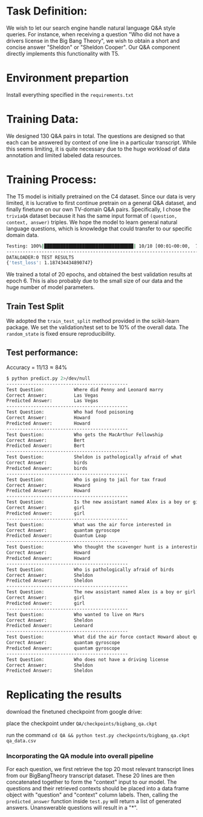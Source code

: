 # Task Definition:

We wish to let our search engine handle natural language Q&A style queries. For instance, when receiving a question "Who did not have a drivers license in the Big Bang Theory", we wish to obtain a short and concise answer "Sheldon" or "Sheldon Cooper". Our Q&A component directly implements this functionality with T5.

# Environment prepartion

Install everything specified in the `requirements.txt`

# Training Data:

We designed 130 Q&A pairs in total. The questions are designed so that each can be answered by context of one line in a particular transcript. While this seems limiting, it is quite necessary due to the huge workload of data annotation and limited labeled data resources.

# Training Process:

The T5 model is initially pretrained on the C4 dataset. Since our data is very limited, it is lucrative to first continue pretrain on a general Q&A dataset, and finally finetune on our own TV-domain Q&A pairs. Specifically, I chose the `triviaQA` dataset because it has the same input format of `(question, context, answer)` triples. We hope the model to learn general natural language questions, which is knowledge that could transfer to our specific domain data.

```bash
Testing: 100%|█████████████████████████████████| 10/10 [00:01<00:00,  7.26it/s]
--------------------------------------------------------------------------------
DATALOADER:0 TEST RESULTS
{'test_loss': 1.187434434890747}
```

We trained a total of 20 epochs, and obtained the best validation results at epoch 6. This is also probably due to the small size of our data and the huge number of model parameters.

## Train Test Split

We adopted the `train_test_split` method provided in the scikit-learn package. We set the validation/test set to be 10% of the overall data. The `random_state` is fixed ensure reproducibility.

## Test performance:

Accuracy = $11/13\approx84\%$

```bash
$ python predict.py 2>/dev/null
---------------------------------------------
Test Question:           Where did Penny and Leonard marry
Correct Answer:          Las Vegas
Predicted Answer:        Las Vegas
---------------------------------------------
Test Question:           Who had food poisoning
Correct Answer:          Howard
Predicted Answer:        Howard
---------------------------------------------
Test Question:           Who gets the MacArthur Fellowship
Correct Answer:          Bert
Predicted Answer:        Bert
---------------------------------------------
Test Question:           Sheldon is pathologically afraid of what
Correct Answer:          birds
Predicted Answer:        birds
---------------------------------------------
Test Question:           Who is going to jail for tax fraud
Correct Answer:          Howard
Predicted Answer:        Howard
---------------------------------------------
Test Question:           Is the new assistant named Alex is a boy or girl
Correct Answer:          girl
Predicted Answer:        girl
---------------------------------------------
Test Question:           What was the air force interested in
Correct Answer:          quantam gyroscope
Predicted Answer:        Quantum Leap
---------------------------------------------
Test Question:           Who thought the scavenger hunt is a interesting social experiment
Correct Answer:          Howard
Predicted Answer:        Howard
---------------------------------------------
Test Question:           Who is pathologically afraid of birds
Correct Answer:          Sheldon
Predicted Answer:        Sheldon
---------------------------------------------
Test Question:           The new assistant named Alex is a boy or girl
Correct Answer:          girl
Predicted Answer:        girl
---------------------------------------------
Test Question:           Who wanted to live on Mars
Correct Answer:          Sheldon
Predicted Answer:        Leonard
---------------------------------------------
Test Question:           What did the air force contact Howard about quantam what
Correct Answer:          quantam gyroscope
Predicted Answer:        quantam gyroscope
---------------------------------------------
Test Question:           Who does not have a driving license
Correct Answer:          Sheldon
Predicted Answer:        Sheldon
```

# Replicating the results

download the finetuned checkpoint from google drive:

place the checkpoint under `QA/checkpoints/bigbang_qa.ckpt`

run the command `cd QA && python test.py checkpoints/bigbang_qa.ckpt qa_data.csv  `

### Incorporating the QA module into overall pipeline

For each question, we first retrieve the top 20 most relevant transcript lines from our BigBangTheory transcript dataset. These 20 lines are then concatenated together to form the "context" input to our model. The questions and their retrieved contexts should be placed into a data frame object with "question" and "context" column labels. Then, calling the `predicted_answer` function inside `test.py` will return a list of generated answers. Unanswerable questions will result in a "*".